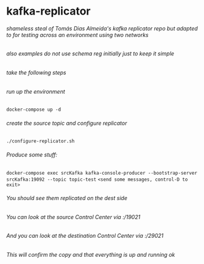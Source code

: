# kafka-replicator
###### shameless steal of Tomás Dias Almeida's kafka replicator repo but adapted to for testing across an environment using two networks
###### also examples do not use schema reg initially just to keep it simple

###### take the following steps
###### run up the environment
`docker-compose up -d`

###### create the source topic and configure replicator
`./configure-replicator.sh`

###### Produce some stuff:
`docker-compose exec srcKafka kafka-console-producer --bootstrap-server srcKafka:19092 --topic topic-test`
`<send some messages, control-D to exit>`

###### You should see them replicated on the dest side
###### You can look at the source Control Center via <ipaddress>:/19021
###### And you can look at the destination Control Center via <ipaddress>:/29021
###### This will confirm the copy and that everything is up and running ok


